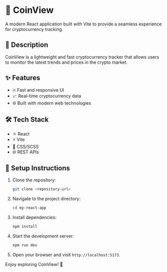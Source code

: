 # 🌟 CoinView

A modern React application built with Vite to provide a seamless experience for cryptocurrency tracking.

## 📖 Description

CoinView is a lightweight and fast cryptocurrency tracker that allows users to monitor the latest trends and prices in the crypto market.

## ✨ Features

- 🔥 Fast and responsive UI
- 📈 Real-time cryptocurrency data
- 🌐 Built with modern web technologies

## 🛠️ Tech Stack

- ⚛️ React
- ⚡ Vite
- 🎨 CSS/SCSS
- 🌐 REST APIs

## 🚀 Setup Instructions

1. Clone the repository:
   ```bash
   git clone <repository-url>
   ```
2. Navigate to the project directory:
   ```bash
   cd my-react-app
   ```
3. Install dependencies:
   ```bash
   npm install
   ```
4. Start the development server:
   ```bash
   npm run dev
   ```
5. Open your browser and visit `http://localhost:5173`.

Enjoy exploring CoinView! 🌟
